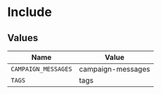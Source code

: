 # Include


## Values

| Name                | Value               |
| ------------------- | ------------------- |
| `CAMPAIGN_MESSAGES` | campaign-messages   |
| `TAGS`              | tags                |
